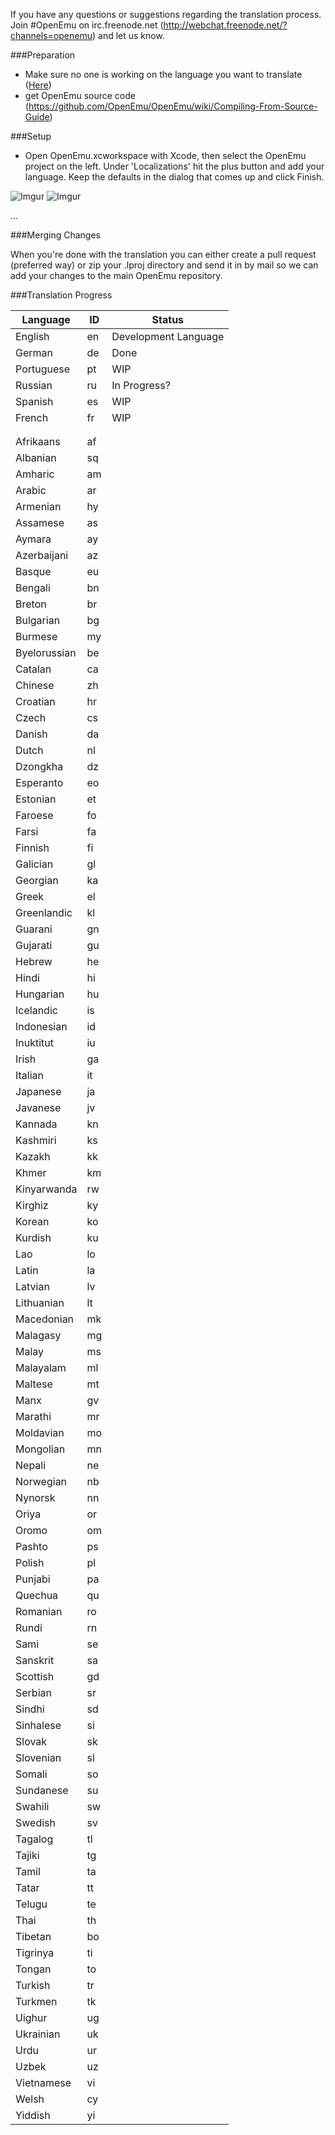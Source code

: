 If you have any questions or suggestions regarding the translation process. Join #OpenEmu on irc.freenode.net (http://webchat.freenode.net/?channels=openemu) and let us know.

###Preparation
* Make sure no one is working on the language you want to translate ([Here](#translation-progress))
* get OpenEmu source code (https://github.com/OpenEmu/OpenEmu/wiki/Compiling-From-Source-Guide)

###Setup

* Open OpenEmu.xcworkspace with Xcode, then select the OpenEmu project on the left. Under 'Localizations' hit the plus button and add your language. Keep the defaults in the dialog that comes up and click Finish.

![Imgur](http://i.imgur.com/Tx5Fvu9.png?1)
![Imgur](http://i.imgur.com/2142ODt.png) 


...

###Merging Changes

When you're done with the translation you can either create a pull request (preferred way) or zip your .lproj directory and send it in by mail so we can add your changes to the main OpenEmu repository.

###Translation Progress

Language   | ID | Status                
-----------|----|---------------------- 
English    | en | Development Language  
German     | de | Done
Portuguese | pt | WIP                   
Russian    | ru | In Progress?          
Spanish    | es | WIP                   
French     | fr | WIP                   
| |
| |
Afrikaans   | af | 
Albanian    | sq | 
Amharic     | am | 
Arabic      | ar | 
Armenian    | hy | 
Assamese    | as | 
Aymara      | ay | 
Azerbaijani | az | 
Basque      | eu | 
Bengali     | bn | 
Breton      | br | 
Bulgarian   | bg | 
Burmese     | my | 
Byelorussian | be | 
Catalan   | ca | 
Chinese   | zh | 
Croatian | hr | 
Czech | cs | 
Danish | da | 
Dutch | nl | 
Dzongkha | dz | 
Esperanto | eo | 
Estonian | et | 
Faroese | fo | 
Farsi | fa | 
Finnish | fi | 
Galician | gl | 
Georgian | ka | 
Greek | el | 
Greenlandic | kl | 
Guarani | gn | 
Gujarati | gu | 
Hebrew | he | 
Hindi | hi | 
Hungarian | hu | 
Icelandic | is | 
Indonesian | id | 
Inuktitut | iu | 
Irish | ga | 
Italian | it | 
Japanese | ja | 
Javanese | jv | 
Kannada | kn | 
Kashmiri | ks | 
Kazakh | kk | 
Khmer | km | 
Kinyarwanda | rw | 
Kirghiz | ky | 
Korean | ko | 
Kurdish | ku | 
Lao | lo | 
Latin | la | 
Latvian | lv | 
Lithuanian | lt | 
Macedonian | mk | 
Malagasy | mg | 
Malay | ms | 
Malayalam | ml | 
Maltese | mt | 
Manx | gv | 
Marathi | mr | 
Moldavian | mo | 
Mongolian | mn | 
Nepali | ne | 
Norwegian | nb | 
Nynorsk | nn | 
Oriya | or | 
Oromo | om | 
Pashto | ps | 
Polish | pl | 
Punjabi | pa | 
Quechua | qu | 
Romanian | ro | 
Rundi | rn | 
Sami | se | 
Sanskrit | sa | 
Scottish | gd | 
Serbian | sr | 
Sindhi | sd | 
Sinhalese | si | 
Slovak | sk | 
Slovenian | sl | 
Somali | so | 
Sundanese | su | 
Swahili | sw | 
Swedish | sv | 
Tagalog | tl | 
Tajiki | tg | 
Tamil | ta | 
Tatar | tt | 
Telugu | te | 
Thai | th | 
Tibetan | bo | 
Tigrinya | ti | 
Tongan | to | 
Turkish | tr | 
Turkmen | tk | 
Uighur | ug | 
Ukrainian | uk | 
Urdu | ur | 
Uzbek | uz | 
Vietnamese | vi | 
Welsh | cy | 
Yiddish | yi | 